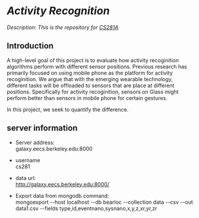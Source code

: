 # _Activity Recognition_

_Description: This is the repository for [CS281A](http://www.cs.berkeley.edu/~jordan/courses/281A-spring14/)_

## Introduction
A high-level goal of this project is to evaluate how activity recoginition algorithms perform with different sensor positions. Previous research has primarily focused on using mobile phone as the platform for activity recoginition. We argue that with the emerging wearable technology, different tasks will be offloaded to sensors that are place at different positions. Specifically for activity recoginition, sensors on Glass might perform better than sensors in mobile phone for certain gestures.

In this project, we seek to quantify the difference.


## server information
- Server address:  
	galaxy.eecs.berkeley.edu:8000

- username  
	cs281

- data url:  
	http://galaxy.eecs.berkeley.edu:8000/
	
- Export data from mongodb command:  
    mongoexport --host localhost --db bearloc --collection data --csv --out data1.csv --fields type,id,eventnano,sysnano,x,y,z,xr,yr,zr

